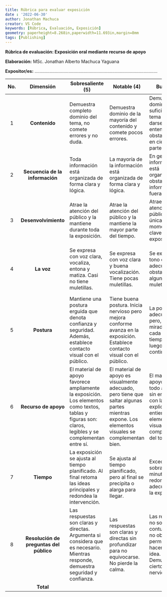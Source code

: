 ```yaml
---
title: Rúbrica para evaluar exposición
date : '2022-06-30'
author: Jonathan Machuca
creator: VS Code
keywords: [Rúbrica, Evaluación, Exposición]
geometry: paperheight=8.268in,paperwidth=11.693in,margin=8mm
tags: [Publishing]
---
```


**Rúbrica de evaluación: Exposición oral mediante recurso de apoyo**

**Elaboración:** MSc. Jonathan Alberto Machuca Yaguana

**Expositor/es:** ..................................................................................................

| **No.** |              **Dimensión**              | **Sobresaliente (5)**                                                                                                                                         | **Notable (4)**                                                                                                                                  | **Bueno (3)**                                                                                                                                  | **Regular (2)**                                                                                                                   | **Insuficiente (1)**                                                                                                           |
|:-------:|:---------------------------------------:|---------------------------------------------------------------------------------------------------------------------------------------------------------------|--------------------------------------------------------------------------------------------------------------------------------------------------|------------------------------------------------------------------------------------------------------------------------------------------------|--------------------------------------------------------------------------------------------------------------------------         |-----------------------------------------------------------------------------------------------------------------------         |
|    1    |              **Contenido**              | Demuestra completo dominio del tema, no comete errores y no duda.                                                                                             | Demuestra dominio de la mayoría del contenido y comete pocos errores.                                                                            | Demuestra el dominio suficiente del tema para darse a entender. No obstante, duda en ciertas partes.                                           | Tiene algunas inconsistencias teóricas en el contenido. Duda en reiteradas ocasiones.                                             | No tiene dominio del tema y rectifica continuamente. Duda a lo largo de toda la exposición.                                    |
|    2    |     **Secuencia de la información**     | Toda información está organizada de forma clara y lógica.                                                                                                     | La mayoría de la información está organizada de forma clara y lógica.                                                                            | En general, la información está organizada, no obstante, existe información fuera de lugar.                                                    | No existe un plan claro sobre la estructura y organización de la información.                                                     | La información aparece de forma dispersa y carece de secuencia.                                                                |
|    3    |           **Desenvolvimiento**          | Atrae la atención del público y la mantiene durante toda la exposición.                                                                                       | Atrae la atención del público y la mantiene la mayor parte del tiempo.                                                                           | Atrae la atención del público únicamente en momentos clave de la exposición.                                                                   | Tiene problemas para conseguir y mantener la atención del público.                                                                | No consigue captar la atención del público.                                                                                    |
|    4    |                **La voz**               | Se expresa con voz clara, vocaliza, entona y matiza. Casi no tiene muletillas.                                                                                | Se expresa con voz clara y buena vocalización. Tiene pocas muletillas.                                                                           | Se expresa con tono de voz adecuado, no obstante, tiene algunas muletillas.                                                                    | Cuesta entender algunas frases y desarrolla un discurso plano. Es poco consciente de sus muletillas.                              | No se entiende la mayoría de frases y rectifica constantemente. Se traba al hablar.                                            |
|    5    |               **Postura**               | Mantiene una postura erguida que denota confianza y seguridad. Además, establece contacto visual con el público.                                              | Tiene buena postura. Inicia nervioso pero mejora conforme avanza en la exposición. Establece contacto visual con el público.                     | La postura es adecuada, pero, desvía la mirada al vacío cada cierto tiempo para luego continuar.                                               | La postura no es adecuada. Desvía la mirada al vacío constante o prefiere no establecer contacto visual con el público.           | Tiene mala postura. Desvía la mirada al vacío y no establece contacto visual con el público.                                   |
|    6    |           **Recurso de apoyo**          | El material de apoyo favorece ampliamente la exposición. Los elementos como textos, tablas y figuras son: claros, legibles y se complementan entre sí.        | El material de apoyo es visualmente adecuado, pero tiene que saltar algunas partes mientras expone. Los elementos visuales se complementan bien. | El material de apoyo no es del todo adecuado, sin embargo, con la explicación se entiende. Los elementos visuales no se complementan del todo. | El material de apoyo contribuye parcialmente al desarrollo de la exposición. Los elementos visuales no se complementan del todo.  | Los recursos de apoyo no favorecen la exposición. Cambia de recurso constantemente. Los elementos visuales no se complementan. |
|    7    |                **Tiempo**               | La exposición se ajusta al tiempo planificado. Al final retoma las ideas principales y redondea la intervención.                                              | Se ajusta al tiempo planificado, pero al final se precipita o alarga para llegar.                                                                | Excede o le sobran algunos minutos. No redondea adecuadamente la exposición.                                                                   | Solicita tiempo para completar la exposición. Se precipita o alarga al final.                                                     | Excesivamente largo o insuficiente para desarrollar adecuadamente el tema de exposición.                                       |
|    8    | **Resolución de preguntas del público** | Las respuestas son claras y directas. Argumenta si considera que es necesario. Mientras responde, demuestra seguridad y confianza.                            | Las respuestas son claras y directas sin profundizar para no equivocarse. No pierde la calma.                                                    | Las respuestas no son contundentes, no obstante, permite hacerse una idea. Demuestra cierto nerviosismo.                                       | Las respuestas no son claras. Demuestra duda y poca seguridad.                                                                    | Las respuestas no corresponden a las preguntas. Demuestra duda e inseguridad.                                                  |
|         |                **Total**                |                                                                                                                                                               |                                                                                                                                                  |                                                                                                                                                |                                                                                                                                   |                                                                                                                                |